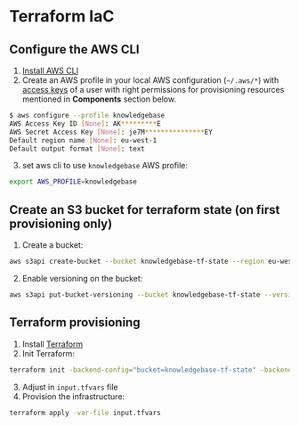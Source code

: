 # Terraform IaC

## Configure the AWS CLI

1. [Install AWS CLI](https://docs.aws.amazon.com/cli/latest/userguide/installing.html)
2. Create an AWS profile in your local AWS configuration (`~/.aws/*`) with [access keys](https://docs.aws.amazon.com/IAM/latest/UserGuide/id_credentials_access-keys.html) of a user with right permissions for provisioning resources mentioned in **Components** section below.
```sh
$ aws configure --profile knowledgebase
AWS Access Key ID [None]: AK*********E
AWS Secret Access Key [None]: je7M***************EY
Default region name [None]: eu-west-1
Default output format [None]: text
```

3. set aws cli to use `knowledgebase` AWS profile:
```sh
export AWS_PROFILE=knowledgebase
```

## Create an S3 bucket for terraform state (on first provisioning only)

1. Create a bucket:
```sh
aws s3api create-bucket --bucket knowledgebase-tf-state --region eu-west-1 --create-bucket-configuration LocationConstraint=eu-west-1
```
2. Enable versioning on the bucket:
```sh
aws s3api put-bucket-versioning --bucket knowledgebase-tf-state --versioning-configuration Status=Enabled
```

## Terraform provisioning

1. Install [Terraform](https://www.terraform.io/downloads.html)
2. Init Terraform:
```sh
terraform init -backend-config="bucket=knowledgebase-tf-state" -backend-config="key=terraform.tfstate" -backend-config="region=eu-west-1"
```
3. Adjust in `input.tfvars` file
4. Provision the infrastructure:
```sh
terraform apply -var-file input.tfvars
```


